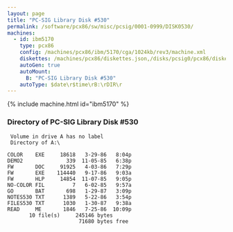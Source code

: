 ```yaml
---
layout: page
title: "PC-SIG Library Disk #530"
permalink: /software/pcx86/sw/misc/pcsig/0001-0999/DISK0530/
machines:
  - id: ibm5170
    type: pcx86
    config: /machines/pcx86/ibm/5170/cga/1024kb/rev3/machine.xml
    diskettes: /machines/pcx86/diskettes.json,/disks/pcsig0/pcx86/diskettes.json
    autoGen: true
    autoMount:
      B: "PC-SIG Library Disk #530"
    autoType: $date\r$time\rB:\rDIR\r
---
```


{% include machine.html id="ibm5170" %}

### Directory of PC-SIG Library Disk #530

     Volume in drive A has no label
     Directory of A:\

    COLOR    EXE     18618   3-29-86   8:04p
    DEMO2              339  11-05-85   6:38p
    FW       DOC     91925   4-03-86   7:29p
    FW       EXE    114440   9-17-86   9:03a
    FW       HLP     14854  11-07-85   9:05p
    NO-COLOR FIL         7   6-02-85   9:57a
    GO       BAT       698   1-29-87   3:09p
    NOTES530 TXT      1389   5-22-86   3:54p
    FILES530 TXT      1030   1-30-87   9:38a
    READ     ME       1846   7-25-86  10:09p
           10 file(s)     245146 bytes
                           71680 bytes free
